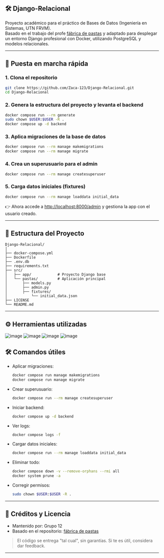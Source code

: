## 🛠️ Django-Relacional

Proyecto académico para el práctico de Bases de Datos (Ingeniería en Sistemas, UTN FRVM).  
Basado en el trabajo del profe [fábrica de pastas](https://github.com/pindutn/fabrica_pastas/tree/main)
 y adaptado para desplegar un entorno Django profesional con Docker, utilizando PostgreSQL y modelos relacionales.

---

## 🚀 Puesta en marcha rápida

### 1. Clona el repositorio
```bash
git clone https://github.com/Zaca-123/Django-Relacional.git
cd Django-Relacional
```

### 2. Genera la estructura del proyecto y levanta el backend
```bash
docker compose run --rm generate
sudo chown $USER:$USER -R .
docker compose up -d backend
```

### 3. Aplica migraciones de la base de datos
```bash
docker compose run --rm manage makemigrations
docker compose run --rm manage migrate
```

### 4. Crea un superusuario para el admin
```bash
docker compose run --rm manage createsuperuser
```

### 5. Carga datos iniciales (fixtures)
```bash
docker compose run --rm manage loaddata initial_data
```

👉 Ahora accede a [http://localhost:8000/admin](http://localhost:8000/admin) y gestiona la app con el usuario creado.

---

## 📝 Estructura del Proyecto

```
Django-Relacional/
│
├── docker-compose.yml
├── Dockerfile
├── .env.db
├── requirements.txt
├── src/
│   ├── app/            # Proyecto Django base
│   └── pastas/         # Aplicación principal
│       ├── models.py
│       ├── admin.py
│       ├── fixtures/
│           └── initial_data.json
├── LICENSE
└── README.md
```

---

## ⚙️ Herramientas utilizadas 
![image](https://github.com/user-attachments/assets/659d4cc4-71c6-44b4-8f4c-a18d4a81f09e) ![image](https://github.com/user-attachments/assets/6bf796e5-6c64-492f-b3ca-8bc69fa3a507) ![image](https://github.com/user-attachments/assets/6f4baccf-f706-4c5e-b996-f79794b1be2d) ![image](https://github.com/user-attachments/assets/f8ff59ed-8bba-4c93-af34-d5379c79fc0c)


## 🛠️ Comandos útiles

- Aplicar migraciones:
  ```bash
  docker compose run manage makemigrations
  docker compose run manage migrate
  ```
- Crear superusuario:
  ```bash
  docker compose run --rm manage createsuperuser
  ```
- Iniciar backend:
  ```bash
  docker compose up -d backend
  ```
- Ver logs:
  ```bash
  docker compose logs -f
  ```
- Cargar datos iniciales:
  ```bash
  docker compose run --rm manage loaddata initial_data
  ```
- Eliminar todo:
  ```bash
  docker compose down -v --remove-orphans --rmi all
  docker system prune -a
  ```
- Corregir permisos:
  ```bash
  sudo chown $USER:$USER -R .
  ```

---

## 🤝 Créditos y Licencia

- Mantenido por: Grupo 12
- Basado en el repositorio: [fábrica de pastas](https://github.com/pindutn/fabrica_pastas/tree/main)

> El código se entrega "tal cual", sin garantías. Si te es útil, considera dar feedback.

---

